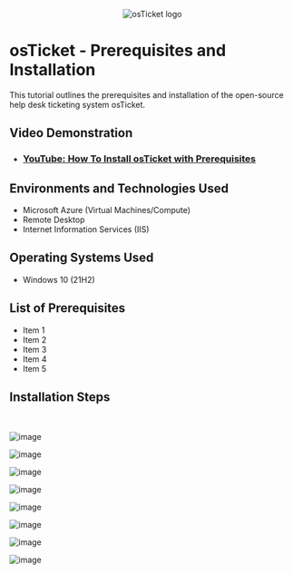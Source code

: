 <p align="center">
<img src="https://i.imgur.com/Clzj7Xs.png" alt="osTicket logo"/>
</p>

<h1>osTicket - Prerequisites and Installation</h1>
This tutorial outlines the prerequisites and installation of the open-source help desk ticketing system osTicket.<br />


<h2>Video Demonstration</h2>

- ### [YouTube: How To Install osTicket with Prerequisites](https://www.youtube.com)

<h2>Environments and Technologies Used</h2>

- Microsoft Azure (Virtual Machines/Compute)
- Remote Desktop
- Internet Information Services (IIS)

<h2>Operating Systems Used </h2>

- Windows 10</b> (21H2)

<h2>List of Prerequisites</h2>

- Item 1
- Item 2
- Item 3
- Item 4
- Item 5

<h2>Installation Steps</h2>

<br>

![image](https://github.com/LawrenceDavy/osticket-prereqs/assets/24421979/432fc1e6-a32b-4a43-9e00-7e0a29631067)

![image](https://github.com/LawrenceDavy/osticket-prereqs/assets/24421979/73947bf3-7a62-46ed-82c8-dd646c82d462)

![image](https://github.com/LawrenceDavy/osticket-prereqs/assets/24421979/84c19029-d978-426f-ac33-c61fdb401fa0)

![image](https://github.com/LawrenceDavy/osticket-prereqs/assets/24421979/6bac743e-9699-4135-8a45-1c2cd92bc5ba)

![image](https://github.com/LawrenceDavy/osticket-prereqs/assets/24421979/fc33b8d1-c30c-4bde-851a-55ab886976e9)

![image](https://github.com/LawrenceDavy/osticket-prereqs/assets/24421979/4a54be5c-4d86-474a-8041-ffffdaf4f97c)

![image](https://github.com/LawrenceDavy/osticket-prereqs/assets/24421979/a3c468e4-f691-4a93-8d08-ec3997bfd04d)

![image](https://github.com/LawrenceDavy/osticket-prereqs/assets/24421979/50d3fe60-948d-42fc-bfe2-1d799de739b8)
